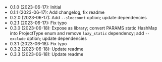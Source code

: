 * 0.1.0 (2023-06-17): Initial
* 0.1.1 (2023-06-17): Add changelog, fix readme
* 0.2.0 (2023-06-17): Add `--sloccount` option; update dependencies
* 0.2.1 (2023-06-17): Fix typo
* 0.3.0 (2023-06-18): Expose as library; convert PARAMS static HashMap into
  ProjectType enum and remove `lazy_static` dependency; add `--exclude` option;
  update dependencies
* 0.3.1 (2023-06-18): Fix typo
* 0.3.2 (2023-06-18): Update readme
* 0.3.3 (2023-06-18): Update readme
